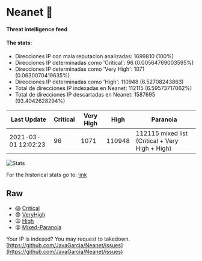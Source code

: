 # Neanet :hocho:
#### Threat intelligence feed
#### The stats:

- Direcciones IP con mala reputacion analizadas: 1699810 (100%)
- Direcciones IP determinadas como 'Critical':  96 (0.00564769003595%)
- Direcciones IP determinadas como 'Very High':  1071 (0.0630070419635%)
- Direcciones IP determinadas como 'High':  110948 (6.52708243863)
- Total de direcciones IP indexadas en Neanet:  112115 (6.59573717062%)
- Total de direcciones IP descartadas en Neanet:  1587695 (93.4042628294%)

| Last Update | Critical | Very High | High | Paranoia |
| --- | --- | --- | --- | --- |
| 2021-03-01 12:02:23 | 96 | 1071 | 110948 | 112115 mixed list (Critical + Very High + High)|

![Stats](https://docs.google.com/spreadsheets/d/e/2PACX-1vSnaNMIXVabIpDJjufMlzH7poXnshF3mgd8Is1g9ytUEzVsP5my4Trn8f-xkoLLQ38xpL3HtmUexLo6/pubchart?oid=501124687&format=image)

For the historical stats go to: [link](/stats.csv)
## Raw
- :scream: [Critical](https://raw.githubusercontent.com/JavaGarcia/Neanet/master/blacklists/neanet_critical.txt)
- :fearful: [VeryHigh](https://raw.githubusercontent.com/JavaGarcia/Neanet/master/blacklists/neanet_veryHigh.txtt)
- :frowning: [High](https://raw.githubusercontent.com/JavaGarcia/Neanet/master/blacklists/neanet_high.txt)
- :dizzy_face: [Mixed-Paranoia](https://raw.githubusercontent.com/JavaGarcia/Neanet/master/blacklists/neanet_all.txt)


Your IP is indexed? You may request to takedown. [https://github.com/JavaGarcia/Neanet/issues](https://github.com/JavaGarcia/Neanet/issues)



































































































































































































































































































































































































































































































































































































































































































































































































































































































































































































































































































































































































































































































































































































































































































































































































































































































































































































































































































































































































































































































































































































































































































































































































































































































































































































































































































































































































































































































































































































































































































































































































































































































































































































































































































































































































































































































































































































































































































































































































































































































































































































































































































































































































































































































































































































































































































































